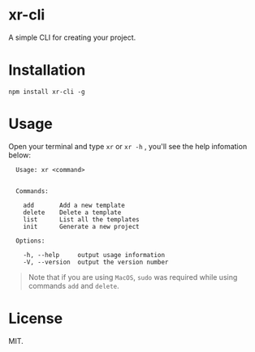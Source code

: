 # xr-cli
A simple CLI for creating your project.

# Installation
```
npm install xr-cli -g
```

# Usage
Open your terminal and type `xr` or `xr -h` , you'll see the help infomation below:
```
  Usage: xr <command>


  Commands:

    add       Add a new template
    delete    Delete a template
    list      List all the templates
    init      Generate a new project

  Options:

    -h, --help     output usage information
    -V, --version  output the version number
```

> Note that if you are using `MacOS`, `sudo` was required while using commands `add` and `delete`.

# License
MIT.
